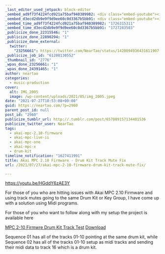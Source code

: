 ```yaml
---
_last_editor_used_jetpack: block-editor
_oembed_ad9f73f4224fcd921a75baf940389982: <div class="embed-youtube"><iframe title="Akai MPC 2.10 Firmware - Drum Kit Track Mute Fix" width="500" height="281" src="https://www.youtube.com/embed/HGddY6zAE3Y?feature=oembed" frameborder="0" allow="accelerometer; autoplay; clipboard-write; encrypted-media; gyroscope; picture-in-picture; web-share" referrerpolicy="strict-origin-when-cross-origin" allowfullscreen></iframe></div>
_oembed_d3ecd2db9e9f9d9ee60c0d3367b5bb91: <div class="embed-youtube"><iframe title="Akai MPC 2.10 Firmware - Drum Kit Track Mute Fix" width="750" height="422" src="https://www.youtube.com/embed/HGddY6zAE3Y?feature=oembed" frameborder="0" allow="accelerometer; autoplay; clipboard-write; encrypted-media; gyroscope; picture-in-picture; web-share" referrerpolicy="strict-origin-when-cross-origin" allowfullscreen></iframe></div>
_oembed_time_ad9f73f4224fcd921a75baf940389982: "1726315311"
_oembed_time_d3ecd2db9e9f9d9ee60c0d3367b5bb91: "1727283503"
_publicize_done_22315546: "1"
_publicize_done_22890294: "1"
_publicize_done_external:
  twitter:
    "23256661": https://twitter.com/NearTao/status/1420094936431611907
_publicize_job_id: "61208130552"
_thumbnail_id: "2776"
_wpas_done_23256661: "1"
_wpas_done_24391465: "1"
author: neartao
categories:
  - music-production
cover:
  alt: IMG_2005
  image: /wp-content/uploads/2021/05/img_2005.jpeg
date: "2021-07-27T18:53:08+00:00"
guid: https://neartao.com/?p=2960
parent_post_id: null
post_id: "2960"
publicize_tumblr_url: http://.tumblr.com/post/657889157134401536
publicize_twitter_user: NearTao
tags:
  - akai-mpc-2.10-firmware
  - akai-mpc-live-ii
  - akai-mpc-one
  - akai-mpc-x
  - drum-kit
timeline_notification: "1627411991"
title: Akai MPC 2.10 Firmware - Drum Kit Track Mute Fix
url: /2021/07/27/akai-mpc-2-10-firmware-drum-kit-track-mute-fix/

---
```

https://youtu.be/HGddY6zAE3Y

For those of you who are hitting issues with Akai MPC 2.10 Firmware and using track mutes going to the same Drum Kit or Key Group, I have come up with a solution using Midi programs.

For those of you who want to follow along with my setup the project is available here  

[MPC 2-10 Firmwre Drum Kit Track Test](/wp-content/uploads/2021/07/mpc-2-10-firmwre-drum-kit-track-test.zip) [Download](/wp-content/uploads/2021/07/mpc-2-10-firmwre-drum-kit-track-test.zip)

Sequence 01 has all of the tracks 01-10 pointing at the same drum kit, while Sequence 02 has all of the tracks 01-10 setup as midi tracks and sending their midi data to track 16 which is a drum kit.
